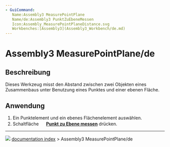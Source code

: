 ```yaml
---
- GuiCommand:
   Name:Assembly3 MeasurePointPlane
   Name/de:Assembly3 PunktZuEbeneMessen
   Icon:Assembly_MeasurePointPlaneDistance.svg
   Workbenches:[Assembly3](Assembly3_Workbench/de.md)
---
```


# Assembly3 MeasurePointPlane/de

## Beschreibung

Dieses Werkzeug misst den Abstand zwischen zwei Objekten eines Zusammenbaus unter Benutzung eines Punktes und einer ebenen Fläche.

## Anwendung

1.  Ein Punktelement und ein ebenes Flächenelement auswählen.
2.  Schaltfläche **<img src="images/Assembly_MeasurePointPlaneDistance.svg" width=16px> [Punkt zu Ebene messen](Assembly3_MeasurePointPlane/de.md)** drücken.



---
![](images/Button_right.svg) [documentation index](../README.md) > Assembly3 MeasurePointPlane/de
